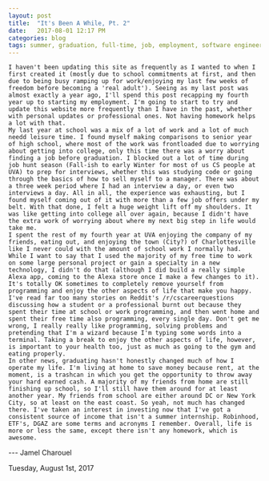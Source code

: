 ```yaml
---
layout: post
title:  "It's Been A While, Pt. 2"
date:   2017-08-01 12:17 PM
categories: blog
tags: summer, graduation, full-time, job, employment, software engineer, fourth year, senior year
---
```

	I haven't been updating this site as frequently as I wanted to when I first created it (mostly due to school commitments at first, and then due to being busy ramping up for work/enjoying my last few weeks of freedom before becoming a 'real adult'). Seeing as my last post was almost exactly a year ago, I'll spend this post recapping my fourth year up to starting my employment. I'm going to start to try and update this website more frequently than I have in the past, whether with personal updates or professional ones. Not having homework helps a lot with that. 
	My last year at school was a mix of a lot of work and a lot of much needd leisure time. I found myself making comparisons to senior year of high school, where most of the work was frontloaded due to worrying about getting into college, only this time there was a worry about finding a job before graduation. I blocked out a lot of time during job hunt season (Fall-ish to early Winter for most of us CS people at UVA) to prep for interviews, whether this was studying code or going through the basics of how to sell myself to a manager. There was about a three week period where I had an interview a day, or even two interviews a day. All in all, the experience was exhausting, but I found myself coming out of it with more than a few job offers under my belt. With that done, I felt a huge weight lift off my shoulders. It was like getting into college all over again, because I didn't have the extra work of worrying about where my next big step in life would take me.
	I spent the rest of my fourth year at UVA enjoying the company of my friends, eating out, and enjoying the town (City?) of Charlottesville like I never could with the amount of school work I normally had. While I want to say that I used the majority of my free time to work on some large personal project or gain a specialty in a new technology, I didn't do that (although I did build a really simple Alexa app, coming to the Alexa store once I make a few changes to it). It's totally OK sometimes to completely remove yourself from programming and enjoy the other aspects of life that make you happy. I've read far too many stories on Reddit's /r/cscareerquestions discussing how a student or a professional burnt out because they spent their time at school or work programming, and then went home and spent their free time also programming, every single day. Don't get me wrong, I really really like programming, solving problems and pretending that I'm a wizard because I'm typing some words into a terminal. Taking a break to enjoy the other aspects of life, however, is important to your health too, just as much as going to the gym and eating properly. 
	In other news, graduating hasn't honestly changed much of how I operate my life. I'm living at home to save money because rent, at the moment, is a trashcan in which you get the opportunity to throw away your hard earned cash. A majority of my friends from home are still finishing up school, so I'll still have them around for at least another year. My friends from school are either around DC or New York City, so at least on the east coast. So yeah, not much has changed there. I've taken an interest in investing now that I've got a consistent source of income that isn't a summer internship. Robinhood, ETF's, DGAZ are some terms and acronyms I remember. Overall, life is more or less the same, except there isn't any homework, which is awesome. 


--- Jamel Charouel

Tuesday, August 1st, 2017
